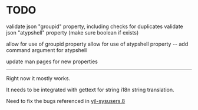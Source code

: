 TODO
====

validate json "groupid" property, including checks for duplicates
validate json "atypshell" property (make sure boolean if exists)

allow for use of groupid property
allow for use of atypshell property
-- add command argument for atypshell

update man pages for new properties

--------------------------------

Right now it mostly works.

It needs to be integrated with gettext for string i18n string
translation.

Need to fix the bugs referenced in
[yjl-sysusers.8](docs/yjl-sysusers.8.md#bugs)
